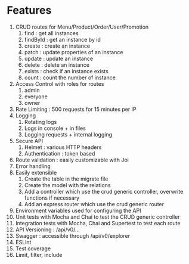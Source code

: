 # Features

1. CRUD routes for Menu/Product/Order/User/Promotion
    1. find : get all instances
    2. findById : get an instance by id
    3. create : create an instance
    4. patch : update properties of an instance
    5. update : update an instance
    6. delete : delete an instance
    7. exists : check if an instance exists
    8. count : count the number of instance
2. Access Control with roles for routes
    1. admin
    2. everyone
    3. owner
3. Rate Limiting : 500 requests for 15 minutes per IP
4. Logging
    1. Rotating logs
    2. Logs in console + in files
    3. Logging requests + internal logging
5. Secure API
    1. Helmet : various HTTP headers
    2. Authentication : token based
6. Route validation : easily customizable with Joi
7. Error handling
8. Easily extensible
    1. Create the table in the migrate file
    2. Create the model with the relations
    3. Add a controller which use the crud generic controller, overwrite functions if necessary
    4. Add an express router which use the crud generic router
9. Environment variables used for configuring the API
10. Unit tests with Mocha and Chai to test the CRUD generic controller
11. Integration tests with Mocha, Chai and Supertest to test each route
12. API Versioning : /api/v0/...
13. Swagger : accessible through /api/v0/explorer
14. ESLint
15. Test coverage
16. Limit, filter, include